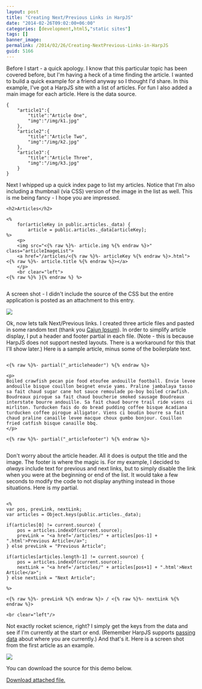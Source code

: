 ```yaml
---
layout: post
title: "Creating Next/Previous Links in HarpJS"
date: "2014-02-26T09:02:00+06:00"
categories: [development,html5,"static sites"]
tags: []
banner_image: 
permalink: /2014/02/26/Creating-NextPrevious-Links-in-HarpJS
guid: 5166
---
```


<p>
Before I start - a quick apology. I know that this particular topic has been covered before, but I'm having a heck of a time finding the article. I wanted to build a quick example for a friend anyway so I thought I'd share. In this example, I've got a HarpJS site with a list of articles. For fun I also added a main image for each article. Here is the data source.
</p>
<!--more-->
<pre><code class="language-javascript">{
	"article1":{
		"title":"Article One",
		"img":"/img/k1.jpg"
	},
	"article2":{
		"title":"Article Two",
		"img":"/img/k2.jpg"
	},
	"article3":{
		"title":"Article Three",
		"img":"/img/k3.jpg"
	}
}
</code></pre>

<p>
Next I whipped up a quick index page to list my articles. Notice that I'm also including a thumbnail (via CSS) version of the image in the list as well. This is me being fancy - I hope you are impressed.
</p>

<pre><code class="language-markup">&lt;h2&gt;Articles&lt;&#x2F;h2&gt;

&lt;% 
	for(articleKey in public.articles._data) {
		article = public.articles._data[articleKey];
%&gt;
	&lt;p&gt;
	&lt;img src=&quot;&lt;{% raw %}%- article.img %{% endraw %}&gt;&quot; class=&quot;articleImageList&quot;&gt; 
	&lt;a href=&quot;&#x2F;articles&#x2F;&lt;{% raw %}%- articleKey %{% endraw %}&gt;.html&quot;&gt;&lt;{% raw %}%- article.title %{% endraw %}&gt;&lt;&#x2F;a&gt;
	&lt;&#x2F;p&gt;
	&lt;br clear=&quot;left&quot;&gt;
&lt;{% raw %}% }{% endraw %} %&gt;

</code></pre>

<p>
A screen shot - I didn't include the source of the CSS but the entire application is posted as an attachment to this entry.
</p>

<p>
<img src="https://static.raymondcamden.com/images/Screenshot_2_26_14__8_57_AM.png" />
</p>

<p>
Ok, now lets talk Next/Previous links. I created three article files and pasted in some random text (thank you <a href="http://cajunipsum.com/">Cajun Ipsum</a>). In order to simplify article display, I put a header and footer partial in each file. (Note - this is because HarpJS does not support nested layouts. There is a workaround for this that I'll show later.) Here is a sample article, minus some of the boilerplate text.
</p>

<pre><code class="language-markup">
&lt;{% raw %}%- partial(&quot;_articleheader&quot;) %{% endraw %}&gt;

&lt;p&gt;
Boiled crawfish pecan pie food etoufee andouille football. Envie levee andouille bisque couillon beignet envie yams. Praline jambalaya tasso sa fait chaud sugar cane hot sauce remoulade po-boy boiled crawfish. Boudreaux pirogue sa fait chaud boucherie smoked sausage Boudreaux interstate bourre andouille. Sa fait chaud bourre trail ride viens ci mirliton. Turducken fais do do bread pudding coffee bisque Acadiana turducken coffee pirogue alligator. Viens ci boudin bourre sa fait chaud praline canaille levee macque choux gumbo bonjour. Couillon fried catfish bisque canaille bbq. 
&lt;&#x2F;p&gt;

&lt;{% raw %}%- partial(&quot;_articlefooter&quot;) %{% endraw %}&gt;

</code></pre>

<p>
Don't worry about the article header. All it does is output the title and the image. The footer is where the magic is. For my example, I decided to <i>always</i> include text for previous and next links, but to simply disable the link when you were at the beginning or end of the list. It would take a few seconds to modify the code to not display anything instead in those situations. Here is my partial.
</p>

<pre><code class="language-javascript">
&lt;%
var pos, prevLink, nextLink;
var articles = Object.keys(public.articles._data);

if(articles[0] != current.source) {
	pos = articles.indexOf(current.source);
	prevLink = &quot;&lt;a href=&#x27;&#x2F;articles&#x2F;&quot; + articles[pos-1] + &quot;.html&#x27;&gt;Previous Article&lt;&#x2F;a&gt;&quot;;
} else prevLink = &quot;Previous Article&quot;;

if(articles[articles.length-1] != current.source) {
	pos = articles.indexOf(current.source);
	nextLink = &quot;&lt;a href=&#x27;&#x2F;articles&#x2F;&quot; + articles[pos+1] + &quot;.html&#x27;&gt;Next Article&lt;&#x2F;a&gt;&quot;;
} else nextLink = &quot;Next Article&quot;;

%&gt;

&lt;{% raw %}%- prevLink %{% endraw %}&gt; &#x2F; &lt;{% raw %}%- nextLink %{% endraw %}&gt;

&lt;br clear=&quot;left&quot;&#x2F;&gt;</code></pre>

<p>
Not exactly rocket science, right? I simply get the keys from the data and see if I'm currently at the start or end. (Remember HarpJS supports <a href="http://harpjs.com/docs/development/current">passing data</a> about where you are currently.) And that's it. Here is a screen shot from the first article as an example.
</p>

<p>
<img src="https://static.raymondcamden.com/images/Screenshot_2_26_14__9_04_AM.png" />
</p>

<p>
You can download the source for this demo below.
</p><p><a href='enclosures/C{% raw %}%3A%{% endraw %}5Chosts{% raw %}%5C2013%{% endraw %}2Eraymondcamden{% raw %}%2Ecom%{% endraw %}5Cenclosures{% raw %}%2Fprevnextexample%{% endraw %}2Ezip'>Download attached file.</a></p>